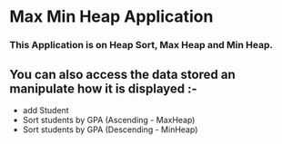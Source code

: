 # **Max Min Heap Application**
### This Application is on Heap Sort, Max Heap and Min Heap.
## You can also access the data stored an manipulate how it is displayed :-
* add Student
* Sort students by GPA (Ascending - MaxHeap)
* Sort students by GPA (Descending - MinHeap)
